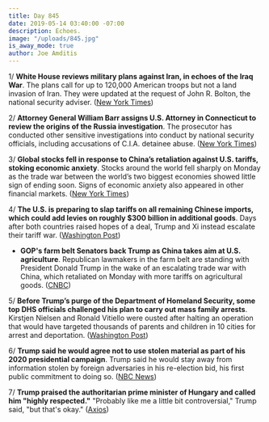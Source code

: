 ```yaml
---
title: Day 845
date: 2019-05-14 03:40:00 -07:00
description: Echoes.
image: "/uploads/845.jpg"
is_away_mode: true
author: Joe Amditis
---
```


1/ **White House reviews military plans against Iran, in echoes of the Iraq War**. The plans call for up to 120,000 American troops but not a land invasion of Iran. They were updated at the request of John R. Bolton, the national security adviser. ([New York Times](https://www.nytimes.com/2019/05/13/world/middleeast/us-military-plans-iran.html))

2/ **Attorney General William Barr assigns U.S. Attorney in Connecticut to review the origins of the Russia investigation**. The prosecutor has conducted other sensitive investigations into conduct by national security officials, including accusations of C.I.A. detainee abuse. ([New York Times](https://www.nytimes.com/2019/05/13/us/politics/russia-investigation-justice-department-review.html))

3/ **Global stocks fell in response to China’s retaliation against U.S. tariffs, stoking economic anxiety**. Stocks around the world fell sharply on Monday as the trade war between the world’s two biggest economies showed little sign of ending soon. Signs of economic anxiety also appeared in other financial markets. ([New York Times](https://www.nytimes.com/2019/05/13/business/global-markets.html))

4/ **The U.S. is preparing to slap tariffs on all remaining Chinese imports, which could add levies on roughly $300 billion in additional goods**. Days after both countries raised hopes of a deal, Trump and Xi instead escalate their tariff war. ([Washington Post](https://www.washingtonpost.com/business/2019/05/13/trump-warns-china-not-retaliate-tariffs-insists-they-wont-hurt-us-consumers/))

* **GOP's farm belt Senators back Trump as China takes aim at U.S. agriculture**. Republican lawmakers in the farm belt are standing with President Donald Trump in the wake of an escalating trade war with China, which retaliated on Monday with more tariffs on agricultural goods. ([CNBC](https://www.cnbc.com/2019/05/13/gops-farm-belt-senators-back-trump-as-china-takes-aim-at-us-agriculture.html))

5/ **Before Trump’s purge of the Department of Homeland Security, some top DHS officials challenged his plan to carry out mass family arrests**. Kirstjen Nielsen and Ronald Vitiello were ousted after halting an operation that would have targeted thousands of parents and children in 10 cities for arrest and deportation. ([Washington Post](https://www.washingtonpost.com/immigration/before-trumps-purge-at-dhs-top-officials-challenged-plan-for-mass-family-arrests/2019/05/13/d7cb91ce-75af-11e9-bd25-c989555e7766_story.html))

6/ **Trump said he would agree not to use stolen material as part of his 2020 presidential campaign**. Trump said he would stay away from information stolen by foreign adversaries in his re-election bid, his first public commitment to doing so. ([NBC News](https://www.nbcnews.com/politics/donald-trump/trump-says-he-would-agree-not-use-stolen-material-2020-n1005146))

7/ **Trump praised the authoritarian prime minister of Hungary and called him "highly respected."** "Probably like me a little bit controversial," Trump said, "but that's okay." ([Axios](https://www.axios.com/trump-viktor-orban-hungary-migration-d32f28ea-c433-447b-90e0-9c69f37a2491.html))